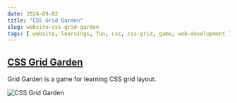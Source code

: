```yaml
---
date: 2024-09-02
title: "CSS Grid Garden"
slug: website-css-grid-garden
tags: [ website, learnings, fun, css, css-grid, game, web-development ]
---
```




## [CSS Grid Garden][1]

Grid Garden is a game for learning CSS grid layout.

![CSS Grid Garden][2]



  [1]: https://cssgridgarden.com/
  [2]: https://github.com/thomaspark/gridgarden/raw/master/images/screenshot.png
